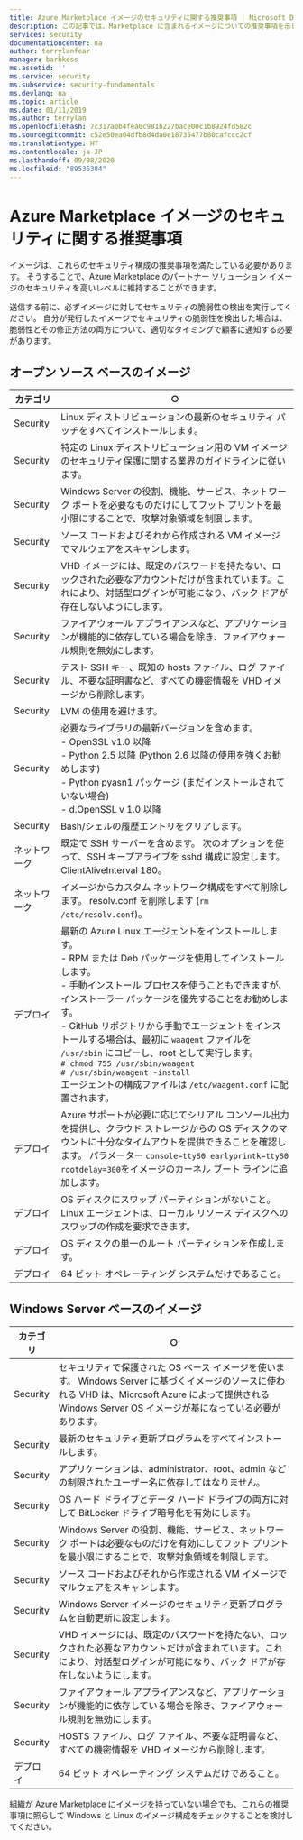```yaml
---
title: Azure Marketplace イメージのセキュリティに関する推奨事項 | Microsoft Docs
description: この記事では、Marketplace に含まれるイメージについての推奨事項を示します
services: security
documentationcenter: na
author: terrylanfear
manager: barbkess
ms.assetid: ''
ms.service: security
ms.subservice: security-fundamentals
ms.devlang: na
ms.topic: article
ms.date: 01/11/2019
ms.author: terrylan
ms.openlocfilehash: 7c317a0b4fea0c981b227bace00c1b8924fd582c
ms.sourcegitcommit: c52e50ea04dfb8d4da0e18735477b80cafccc2cf
ms.translationtype: HT
ms.contentlocale: ja-JP
ms.lasthandoff: 09/08/2020
ms.locfileid: "89536384"
---
```

# <a name="security-recommendations-for-azure-marketplace-images"></a>Azure Marketplace イメージのセキュリティに関する推奨事項

イメージは、これらのセキュリティ構成の推奨事項を満たしている必要があります。 そうすることで、Azure Marketplace のパートナー ソリューション イメージのセキュリティを高いレベルに維持することができます。

送信する前に、必ずイメージに対してセキュリティの脆弱性の検出を実行してください。 自分が発行したイメージでセキュリティの脆弱性を検出した場合は、脆弱性とその修正方法の両方について、適切なタイミングで顧客に通知する必要があります。

## <a name="open-source-based-images"></a>オープン ソース ベースのイメージ

| カテゴリ | ○ |
| -------- | ----- |
| Security                                                     | Linux ディストリビューションの最新のセキュリティ パッチをすべてインストールします。                                                                                                                                                                                                              |
| Security                                                     | 特定の Linux ディストリビューション用の VM イメージのセキュリティ保護に関する業界のガイドラインに従います。                                                                                                                                                                                     |
| Security                                                     | Windows Server の役割、機能、サービス、ネットワーク ポートを必要なものだけにしてフット プリントを最小限にすることで、攻撃対象領域を制限します。                                                                                                                                               |
| Security                                                     | ソース コードおよびそれから作成される VM イメージでマルウェアをスキャンします。                                                                                                                                                                                                                                   |
| Security                                                     | VHD イメージには、既定のパスワードを持たない、ロックされた必要なアカウントだけが含まれています。これにより、対話型ログインが可能になり、バック ドアが存在しないようにします。                                                                                                                                           |
| Security                                                     | ファイアウォール アプライアンスなど、アプリケーションが機能的に依存している場合を除き、ファイアウォール規則を無効にします。                                                                                                                                                                             |
| Security                                                     | テスト SSH キー、既知の hosts ファイル、ログ ファイル、不要な証明書など、すべての機密情報を VHD イメージから削除します。                                                                                                                                       |
| Security                                                     | LVM の使用を避けます。                                                                                                                                                                                                                                            |
| Security                                                     | 必要なライブラリの最新バージョンを含めます。 </br> - OpenSSL v1.0 以降 </br> - Python 2.5 以降 (Python 2.6 以降の使用を強くお勧めします) </br> - Python pyasn1 パッケージ (まだインストールされていない場合) </br> - d.OpenSSL v 1.0 以降                                                                |
| Security                                                     | Bash/シェルの履歴エントリをクリアします。                                                                                                                                                                                                                                             |
| ネットワーク                                                   | 既定で SSH サーバーを含めます。 次のオプションを使って、SSH キープアライブを sshd 構成に設定します。ClientAliveInterval 180。                                                                                                                                                        |
| ネットワーク                                                   | イメージからカスタム ネットワーク構成をすべて削除します。 resolv.conf を削除します (`rm /etc/resolv.conf`)。                                                                                                                                                                                |
| デプロイ                                                   | 最新の Azure Linux エージェントをインストールします。</br> - RPM または Deb パッケージを使用してインストールします。  </br> - 手動インストール プロセスを使うこともできますが、インストーラー パッケージを優先することをお勧めします。 </br> - GitHub リポジトリから手動でエージェントをインストールする場合は、最初に `waagent` ファイルを `/usr/sbin` にコピーし、root として実行します。 </br>`# chmod 755 /usr/sbin/waagent` </br>`# /usr/sbin/waagent -install` </br>エージェントの構成ファイルは `/etc/waagent.conf` に配置されます。 |
| デプロイ                                                   | Azure サポートが必要に応じてシリアル コンソール出力を提供し、クラウド ストレージからの OS ディスクのマウントに十分なタイムアウトを提供できることを確認します。 パラメーター `console=ttyS0 earlyprintk=ttyS0 rootdelay=300`をイメージのカーネル ブート ラインに追加します。 |
| デプロイ                                                   | OS ディスクにスワップ パーティションがないこと。 Linux エージェントは、ローカル リソース ディスクへのスワップの作成を要求できます。         |
| デプロイ                                                   | OS ディスクの単一のルート パーティションを作成します。      |
| デプロイ                                                   | 64 ビット オペレーティング システムだけであること。                                                                                                                                                                                                                                                          |

## <a name="windows-server-based-images"></a>Windows Server ベースのイメージ

| カテゴリ | ○ |
|--------- | ----- |
| Security                                                         | セキュリティで保護された OS ベース イメージを使います。 Windows Server に基づくイメージのソースに使われる VHD は、Microsoft Azure によって提供される Windows Server OS イメージが基になっている必要があります。 |
| Security                                                         | 最新のセキュリティ更新プログラムをすべてインストールします。                                                                                                                                     |
| Security                                                         | アプリケーションは、administrator、root、admin などの制限されたユーザー名に依存してはなりません。                                                                |
| Security                                                         | OS ハード ドライブとデータ ハード ドライブの両方に対して BitLocker ドライブ暗号化を有効にします。                                                             |
| Security                                                         | Windows Server の役割、機能、サービス、ネットワーク ポートは必要なものだけを有効にしてフット プリントを最小限にすることで、攻撃対象領域を制限します。                         |
| Security                                                         | ソース コードおよびそれから作成される VM イメージでマルウェアをスキャンします。                                                                                                                     |
| Security                                                         | Windows Server イメージのセキュリティ更新プログラムを自動更新に設定します。                                                                                                                |
| Security                                                         | VHD イメージには、既定のパスワードを持たない、ロックされた必要なアカウントだけが含まれています。これにより、対話型ログインが可能になり、バック ドアが存在しないようにします。                             |
| Security                                                         | ファイアウォール アプライアンスなど、アプリケーションが機能的に依存している場合を除き、ファイアウォール規則を無効にします。                                                               |
| Security                                                         | HOSTS ファイル、ログ ファイル、不要な証明書など、すべての機密情報を VHD イメージから削除します。                                              |
| デプロイ                                                       | 64 ビット オペレーティング システムだけであること。                            |

組織が Azure Marketplace にイメージを持っていない場合でも、これらの推奨事項に照らして Windows と Linux のイメージ構成をチェックすることを検討してください。


